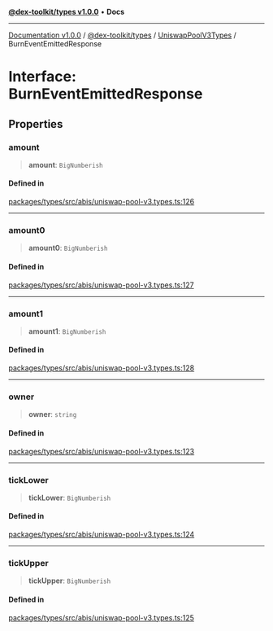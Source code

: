 [**@dex-toolkit/types v1.0.0**](../../../README.md) • **Docs**

***

[Documentation v1.0.0](../../../../../packages.md) / [@dex-toolkit/types](../../../README.md) / [UniswapPoolV3Types](../README.md) / BurnEventEmittedResponse

# Interface: BurnEventEmittedResponse

## Properties

### amount

> **amount**: `BigNumberish`

#### Defined in

[packages/types/src/abis/uniswap-pool-v3.types.ts:126](https://github.com/niZmosis/dex-toolkit/blob/3d8b41b44787b30fbea5de3ab4737662ffb61bc8/packages/types/src/abis/uniswap-pool-v3.types.ts#L126)

***

### amount0

> **amount0**: `BigNumberish`

#### Defined in

[packages/types/src/abis/uniswap-pool-v3.types.ts:127](https://github.com/niZmosis/dex-toolkit/blob/3d8b41b44787b30fbea5de3ab4737662ffb61bc8/packages/types/src/abis/uniswap-pool-v3.types.ts#L127)

***

### amount1

> **amount1**: `BigNumberish`

#### Defined in

[packages/types/src/abis/uniswap-pool-v3.types.ts:128](https://github.com/niZmosis/dex-toolkit/blob/3d8b41b44787b30fbea5de3ab4737662ffb61bc8/packages/types/src/abis/uniswap-pool-v3.types.ts#L128)

***

### owner

> **owner**: `string`

#### Defined in

[packages/types/src/abis/uniswap-pool-v3.types.ts:123](https://github.com/niZmosis/dex-toolkit/blob/3d8b41b44787b30fbea5de3ab4737662ffb61bc8/packages/types/src/abis/uniswap-pool-v3.types.ts#L123)

***

### tickLower

> **tickLower**: `BigNumberish`

#### Defined in

[packages/types/src/abis/uniswap-pool-v3.types.ts:124](https://github.com/niZmosis/dex-toolkit/blob/3d8b41b44787b30fbea5de3ab4737662ffb61bc8/packages/types/src/abis/uniswap-pool-v3.types.ts#L124)

***

### tickUpper

> **tickUpper**: `BigNumberish`

#### Defined in

[packages/types/src/abis/uniswap-pool-v3.types.ts:125](https://github.com/niZmosis/dex-toolkit/blob/3d8b41b44787b30fbea5de3ab4737662ffb61bc8/packages/types/src/abis/uniswap-pool-v3.types.ts#L125)

